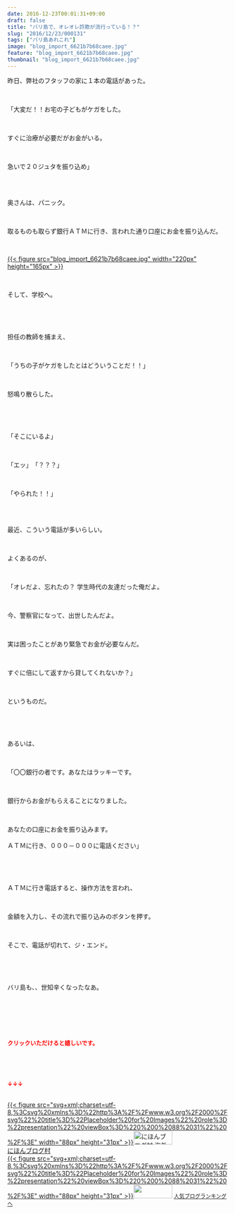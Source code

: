 ```yaml
---
date: 2016-12-23T00:01:31+09:00
draft: false
title: "バリ島で、オレオレ詐欺が流行っている！？"
slug: "2016/12/23/000131"
tags: ["バリ島あれこれ"]
image: "blog_import_6621b7b68caee.jpg"
feature: "blog_import_6621b7b68caee.jpg"
thumbnail: "blog_import_6621b7b68caee.jpg"
---
```

<p>昨日、弊社のフタッフの家に１本の電話があった。</p><p> </p><p>「大変だ！！お宅の子どもがケガをした。</p><p> </p><p>すぐに治療が必要だがお金がいる。</p><p> </p><p>急いで２０ジュタを振り込め」</p><p> </p><p><br/>奥さんは、パニック。</p><p> </p><p>取るものも取らず銀行ＡＴＭに行き、言われた通り口座にお金を振り込んだ。</p><p> </p><p><a href="blog_import_6621b7b7a2f0f.jpg">{{< figure src="blog_import_6621b7b68caee.jpg" width="220px" height="165px" >}}</a></p><p> </p><p>そして、学校へ。</p><p> </p><p> </p><p>担任の教師を捕まえ、</p><p> </p><p>「うちの子がケガをしたとはどういうことだ！！」</p><p> </p><p>怒鳴り散らした。</p><p> </p><p> </p><p>「そこにいるよ」</p><p> </p><p>「エッ」　「？？？」</p><p> </p><p>「やられた！！」</p><p> </p><p><br/>最近、こういう電話が多いらしい。</p><p> </p><p>よくあるのが、</p><p> </p><p>「オレだよ、忘れたの？ 学生時代の友達だった俺だよ。</p><p> </p><p>今、警察官になって、出世したんだよ。</p><p> </p><p>実は困ったことがあり緊急でお金が必要なんだ。</p><p> </p><p>すぐに倍にして返すから貸してくれないか？」</p><p> </p><p>というものだ。</p><p> </p><p> </p><p>あるいは、</p><p> </p><p>「〇〇銀行の者です。あなたはラッキーです。</p><p> </p><p>銀行からお金がもらえることになりました。</p><p> </p><p>あなたの口座にお金を振り込みます。<br/><br/>ＡＴＭに行き、０００－０００に電話ください」</p><p> </p><p> </p><p>ＡＴＭに行き電話すると、操作方法を言われ、</p><p> </p><p>金額を入力し、その流れで振り込みのボタンを押す。</p><p> </p><p>そこで、電話が切れて、ジ・エンド。</p><p> </p><p> </p><p>バリ島も、、世知辛くなったなあ。</p><p> </p><p> </p><p> </p><p><font color="#ff0000" size="2"><strong>クリックいただけると嬉しいです。</strong></font></p><p> </p><p> </p><p><font color="#ff0000" size="2"><strong>↓↓↓</strong></font></p><p><br/><a href="ranking.html?p_cid=01260127" target="_blank">{{< figure src="svg+xml;charset=utf-8,%3Csvg%20xmlns%3D%22http%3A%2F%2Fwww.w3.org%2F2000%2Fsvg%22%20title%3D%22Placeholder%20for%20Images%22%20role%3D%22presentation%22%20viewBox%3D%220%200%2088%2031%22%20%2F%3E" width="88px" height="31px" >}}<noscript><img width="88" height="31" alt="にほんブログ村 海外生活ブログ バリ島情報へ" src="https://img-proxy.blog-video.jp/images?url=http%3A%2F%2Foverseas.blogmura.com%2Fbali%2Fimg%2Fbali88_31.gif" border="0"></noscript></a><br/><a href="ranking.html?p_cid=01260127" target="_blank">にほんブログ村</a><br/><a title="人気ブログランキングへ" href="link.php?1804582">{{< figure src="svg+xml;charset=utf-8,%3Csvg%20xmlns%3D%22http%3A%2F%2Fwww.w3.org%2F2000%2Fsvg%22%20title%3D%22Placeholder%20for%20Images%22%20role%3D%22presentation%22%20viewBox%3D%220%200%2088%2031%22%20%2F%3E" width="88px" height="31px" >}}<noscript><img width="88" height="31" src="https://blog.with2.net/img/banner/banner_22.gif" border="0"></noscript></a> <a style="font-size: 12px;" href="link.php?1804582">人気ブログランキングへ</a></p>

